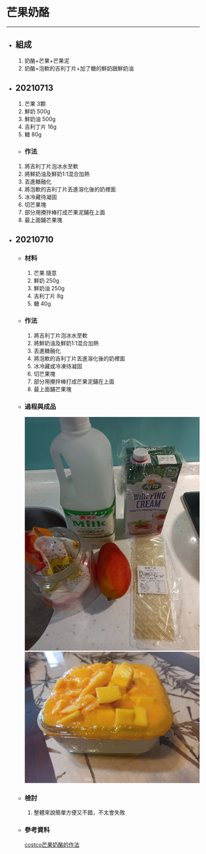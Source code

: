# 芒果奶酪
---
+ ## 組成
    1. 奶酪+芒果+芒果泥
    2. 奶酪=泡軟的吉利丁片+加了糖的鮮奶跟鮮奶油


+ ## 20210713
    1. 芒果 3顆
    2. 鮮奶 500g
    3. 鮮奶油   500g
    4. 吉利丁片 16g
    5. 糖   80g 

   + ### 作法
    1. 將吉利丁片泡冰水至軟
    2. 將鮮奶油及鮮奶1:1混合加熱
    3. 丟進糖融化
    4. 將泡軟的吉利丁片丟進溶化後的奶裡面
    5. 冰冷藏待凝固
    6. 切芒果塊
    7. 部分用攪拌棒打成芒果泥鋪在上面
    8. 最上面鋪芒果塊



+ ## 20210710
  + ### 材料
    1. 芒果 隨意
    2. 鮮奶 250g
    3. 鮮奶油   250g
    4. 吉利丁片 8g
    5. 糖   40g
  
  + ### 作法
    1. 將吉利丁片泡冰水至軟
    2. 將鮮奶油及鮮奶1:1混合加熱
    3. 丟進糖融化
    4. 將泡軟的吉利丁片丟進溶化後的奶裡面
    5. 冰冷藏或冷凍待凝固
    6. 切芒果塊
    7. 部分用攪拌棒打成芒果泥鋪在上面
    8. 最上面鋪芒果塊
  
  + ### 過程與成品
    ![](../Image/../../Image/20210710_8.jpg)
    ![](../Image/../../Image/20210710_9.jpg)
  
  + ### 檢討
    1. 整體來說簡單方便又不錯，不太會失敗
  
  + ### 參考資料
    [costco芒果奶酪的作法](https://youtu.be/0eDk-qSlQrw)